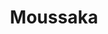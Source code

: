 ---
layout: recette
categories: [recettes]
hidden: true
lang: fr
title: Moussaka
type: sel
pour: pour 4 personnes
ingredients: 
  - nom: aubergines
    qte: 2
  - nom: boeuf haché
    qte: 400
    unite: gr
  - nom: ail
    qte: 4
    unite: gousses
  - nom: oignon
    qte: 1
  - nom: tomates en conserve
    qte: 400
    unite: gr
  - nom: fromage rapé
    qte: au goût
  - nom: farine
    qte: 75
    unite: gr
  - nom: beurre
    qte: 75
    unite: gr
  - nom: lait
    qte: 750
    unite: mL
  - nom: persil plat
    qte: au goût
  - nom: paprika
    qte: au goût
preconditions:
  - Préchauffer le four à 180°C
  - Couper les aubergines en rondelles d'épaisseur égale
etapes:
  - label: "Préparation 1/4 : Aubergines"
    details:
      - Saler les rondelles d'aubergine et les laisser dégorger 15 minutes
      - Les huiler 
      - Les faire cuire au four à 180°C pendant 20 minutes 
  - label: "Préparation 2/4 : Autres Ingrédients"
    details:
      - Faire revenir l'oignon avec le boeuf haché
      - Ajouter le paprika, les tomates et l'ail
      - Mijoter pendant 15 minutes
      - Ajouter le persil
  - label: "Préparation 3/4 : Béchamel"
    details:
      - label: Faire la béchamel
        link: https://vianneyfaivre.com/recettes/bechamel
  - label: "Préparation 4/4 : Assemblage"
    details:
      - Frotter le plat avec une gousse d'ail
      - Ajouter la viande
      - Ajouter un peu de béchamel
      - Ajouter les rondelles d'aubergines
      - Ajouter le reste de la béchamel
      - Parsemer de fromage rapé
materiel:
  - plat à gratin
cuisson: 
  - Cuire 15 minutes à 210°C
  - Cuire 30 minutes à 150°C
  - Le dessus doit être bien gratiné
notes:
  - La quantité d'aubergines dépend de la taille du plat
---